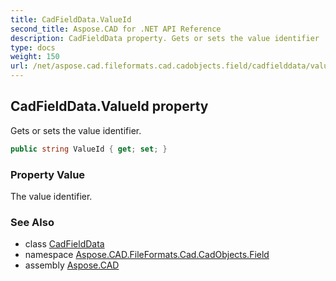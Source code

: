 ```yaml
---
title: CadFieldData.ValueId
second_title: Aspose.CAD for .NET API Reference
description: CadFieldData property. Gets or sets the value identifier
type: docs
weight: 150
url: /net/aspose.cad.fileformats.cad.cadobjects.field/cadfielddata/valueid/
---
```

## CadFieldData.ValueId property

Gets or sets the value identifier.

```csharp
public string ValueId { get; set; }
```

### Property Value

The value identifier.

### See Also

* class [CadFieldData](../)
* namespace [Aspose.CAD.FileFormats.Cad.CadObjects.Field](../../cadfielddata/)
* assembly [Aspose.CAD](../../../)


